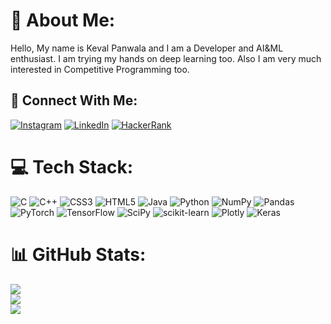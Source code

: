 # 💫 About Me:
Hello, My name is Keval Panwala and I am a Developer and AI&ML enthusiast. I am trying my hands on deep learning too. Also I am very much interested in Competitive Programming too.


## 🤝 Connect With Me:
[![Instagram](https://img.shields.io/badge/Instagram-%23E4405F.svg?logo=Instagram&logoColor=white)](https://instagram.com/Keval._.27) [![LinkedIn](https://img.shields.io/badge/LinkedIn-%230077B5.svg?logo=linkedin&logoColor=white)](https://linkedin.com/in/KevalPanwala) [![HackerRank](https://img.shields.io/badge/HackerRank-%23D00000.svg?logo=HackerRank&logoColor=white)](https://www.hackerrank.com/kevalpanwala08) 

# 💻 Tech Stack:
![C](https://img.shields.io/badge/c-%2300599C.svg?style=flat-square&logo=c&logoColor=white) ![C++](https://img.shields.io/badge/c++-%2300599C.svg?style=flat-square&logo=c%2B%2B&logoColor=white) ![CSS3](https://img.shields.io/badge/css3-%231572B6.svg?style=flat-square&logo=css3&logoColor=white) ![HTML5](https://img.shields.io/badge/html5-%23E34F26.svg?style=flat-square&logo=html5&logoColor=white) ![Java](https://img.shields.io/badge/java-%23ED8B00.svg?style=flat-square&logo=java&logoColor=white) ![Python](https://img.shields.io/badge/python-3670A0?style=flat-square&logo=python&logoColor=ffdd54) ![NumPy](https://img.shields.io/badge/numpy-%23013243.svg?style=flat-square&logo=numpy&logoColor=white) ![Pandas](https://img.shields.io/badge/pandas-%23150458.svg?style=flat-square&logo=pandas&logoColor=white) ![PyTorch](https://img.shields.io/badge/PyTorch-%23EE4C2C.svg?style=flat-square&logo=PyTorch&logoColor=white) ![TensorFlow](https://img.shields.io/badge/TensorFlow-%23FF6F00.svg?style=flat-square&logo=TensorFlow&logoColor=white) ![SciPy](https://img.shields.io/badge/SciPy-%230C55A5.svg?style=flat-square&logo=scipy&logoColor=%white) ![scikit-learn](https://img.shields.io/badge/scikit--learn-%23F7931E.svg?style=flat-square&logo=scikit-learn&logoColor=white) ![Plotly](https://img.shields.io/badge/Plotly-%233F4F75.svg?style=flat-square&logo=plotly&logoColor=white) ![Keras](https://img.shields.io/badge/Keras-%23D00000.svg?style=flat-square&logo=Keras&logoColor=white)
# 📊 GitHub Stats:
![](https://github-readme-stats.vercel.app/api?username=kevalpanwala27&theme=dark&hide_border=false&include_all_commits=false&count_private=false)<br/>
![](https://github-readme-streak-stats.herokuapp.com/?user=kevalpanwala27&theme=dark&hide_border=false)<br/>
![](https://github-readme-stats.vercel.app/api/top-langs/?username=kevalpanwala27&theme=dark&hide_border=false&include_all_commits=false&count_private=false&layout=compact)

<!-- Proudly created with GPRM ( https://gprm.itsvg.in ) -->

